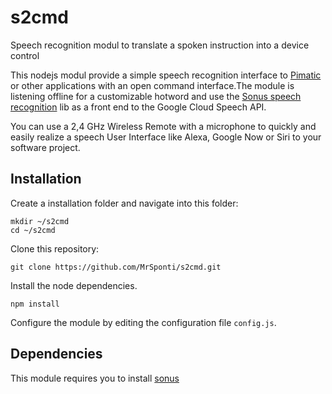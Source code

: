# s2cmd
Speech recognition modul to translate a spoken instruction into a device control

This nodejs modul provide a simple speech recognition interface to [Pimatic](https://pimatic.org) or other applications with an open command interface.The module is listening offline for a customizable hotword and use the [Sonus speech recognition](https://github.com/evancohen/sonus) lib as a front end to the Google Cloud Speech API.

You can use a 2,4 GHz Wireless Remote with a microphone to quickly and easily realize a speech User Interface like Alexa, Google Now or Siri to your software project.

## Installation

Create a installation folder and navigate into this folder:
```
mkdir ~/s2cmd
cd ~/s2cmd
```

Clone this repository:
```
git clone https://github.com/MrSponti/s2cmd.git
```

Install the node dependencies.
```
npm install
```

Configure the module by editing the configuration file `config.js`.

## Dependencies

This module requires you to install
 [sonus](https://github.com/evancohen/sonus) 
